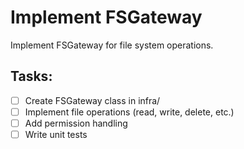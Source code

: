 # Implement FSGateway

Implement FSGateway for file system operations.

## Tasks:
- [ ] Create FSGateway class in infra/
- [ ] Implement file operations (read, write, delete, etc.)
- [ ] Add permission handling
- [ ] Write unit tests